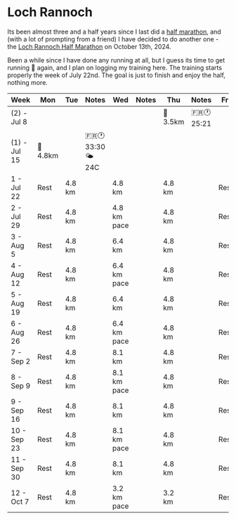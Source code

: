 # Loch Rannoch

Its been almost three and a half years since I last did a [half marathon](https://x.com/fintanr/status/1366002001054736386), and (with a lot of prompting from a friend) I have decided to do another one - the [Loch Rannoch Half Marathon](https://runnation.co.uk/r/rannochhalfmarathon2024) on October 13th, 2024. 

Been a while since I have done any running at all, but I guess its time to get running 🏃 again, and I plan on logging my training here. The training starts properly the week of July 22nd. The goal is just to finish and enjoy the half, nothing more. 

| Week | Mon  | Tue    | Notes | Wed    | Notes | Thu    | Notes | Fri  | Sat    | Notes | Sun |
|-------------------|------|--------|-------|--------|-------|--------|-------|------|--------|-------|-----|
| (2) - Jul 8        |  |  |       |  |       | 🏃 3.5km  |🇫🇷🕐 25:21     |  | 🏃 4.5km | 🇫🇷🕐 30:13      |     |
| (1) - Jul 15        | 🏃 4.8km | |🇫🇷🕐 33:30 🌤️ 24C       | |       |  |       |  |  |       |     |
| 1 - Jul 22        | Rest | 4.8 km |       | 4.8 km |       | 4.8 km |       | Rest | 6.4 km |       |     |
| 2 - Jul 29        | Rest | 4.8 km |       | 4.8 km pace|       | 4.8 km |       | Rest | 8.1 km |       |     |
| 3 - Aug 5         | Rest | 4.8 km |       | 6.4 km |       | 4.8 km |       | Rest | 9.7 km |       |     |
| 4 - Aug 12        | Rest | 4.8 km |       | 6.4 km pace|       | 4.8 km |       | Rest | 11.3 km|       |     |
| 5 - Aug 19        | Rest | 4.8 km |       | 6.4 km |       | 4.8 km |       | Rest | 12.9 km|       |     |
| 6 - Aug 26        | Rest | 4.8 km |       | 6.4 km pace|       | 4.8 km |       | Rest | 5-K Race |       |     |
| 7 - Sep 2         | Rest | 4.8 km |       | 8.1 km |       | 4.8 km |       | Rest | 14.5 km|       |     |
| 8 - Sep 9         | Rest | 4.8 km |       | 8.1 km pace|       | 4.8 km |       | Rest | 16.1 km|       |     |
| 9 - Sep 16        | Rest | 4.8 km |       | 8.1 km |       | 4.8 km |       | Rest | 10-K Race |       |     |
| 10 - Sep 23       | Rest | 4.8 km |       | 8.1 km pace|       | 4.8 km |       | Rest | 17.7 km|       |     |
| 11 - Sep 30       | Rest | 4.8 km |       | 8.1 km |       | 4.8 km |       | Rest | 19.3 km|       |     |
| 12 - Oct 7        | Rest | 4.8 km |       | 3.2 km pace|       | 3.2 km |       | Rest | Rest   |       | Half    |

